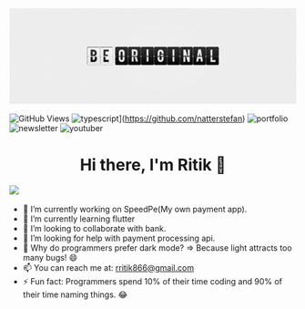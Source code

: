 ![ritikraj0315](https://github.com/ritikraj0315/ritikraj0315/blob/main/public/be_original.png)

![GitHub Views](https://komarev.com/ghpvc/?username=ritikraj0315&color=FAC151)
![typescript](https://img.shields.io/badge/TypeScript-Fan-FAC151.svg?logo=typescript&logoWidth=20)](https://github.com/natterstefan)
![portfolio](https://img.shields.io/badge/Blogger-Follow%20Me-FAC151.svg?logo=hashnode&logoWidth=20)
![newsletter](https://img.shields.io/badge/Newsletter-subscribe-%23FAC151.svg?logo=gmail&logoWidth=20)
![youtuber](https://img.shields.io/badge/YouTuber-Follow%20Me-FAC151.svg?logo=youtube&logoWidth=20)

<h1 align="center">Hi there, I'm Ritik 👋</h1>

![](https://visitcount.itsvg.in/api?id=ritikraj0315&label=Profile%20View%20Counter&color=0&icon=5&pretty=true)

- 🔭 I’m currently working on SpeedPe(My own payment app).
- 🌱 I’m currently learning flutter
- 👯 I’m looking to collaborate with bank.
- 🤔 I’m looking for help with payment processing api.
- 💬 Why do programmers prefer dark mode? => Because light attracts too many bugs! 😄
- 📫 You can reach me at: rritik866@gmail.com
- ⚡ Fun fact: Programmers spend 10% of their time coding and 90% of their time naming things. 😂


